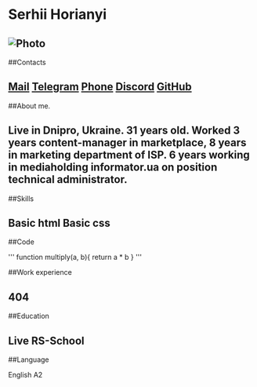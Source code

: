# Serhii Horianyi
![Photo]()
---
##Contacts

[Mail](citellus.suslik@gmail.com)
[Telegram](https://t.me/Suslik_Citellus)
[Phone](tel:+380970915037)
[Discord]()
[GitHub](https://github.com/Citellus91)
---
##About me.

Live in Dnipro, Ukraine.
31 years old.
Worked 3 years content-manager in marketplace, 8 years in marketing department of ISP. 6 years working in mediaholding informator.ua on position technical administrator.
---
##Skills

Basic html
Basic css
---
##Code

'''
function multiply(a, b){
 return a * b
}
'''

##Work experience

404
---
##Education

Live
RS-School
---
##Language

English A2
